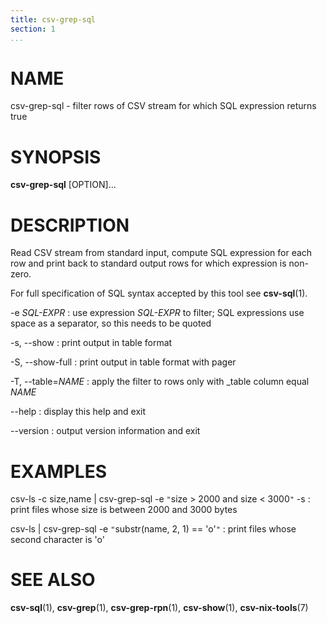 ```yaml
---
title: csv-grep-sql
section: 1
...
```


# NAME #

csv-grep-sql - filter rows of CSV stream for which SQL expression returns true

# SYNOPSIS #

**csv-grep-sql** [OPTION]...

# DESCRIPTION #

Read CSV stream from standard input, compute SQL expression for each row
and print back to standard output rows for which expression is non-zero.

For full specification of SQL syntax accepted by this tool see **csv-sql**(1).

-e *SQL-EXPR*
:   use expression *SQL-EXPR* to filter; SQL expressions use space as
a separator, so this needs to be quoted

-s, --show
:   print output in table format

-S, --show-full
:   print output in table format with pager

-T, --table=*NAME*
:   apply the filter to rows only with _table column equal *NAME*

--help
:   display this help and exit

--version
:   output version information and exit

# EXAMPLES #

csv-ls -c size,name | csv-grep-sql -e `"`size > 2000 and size < 3000`"` -s
:   print files whose size is between 2000 and 3000 bytes

csv-ls | csv-grep-sql -e `"`substr(name, 2, 1) == 'o'`"`
:   print files whose second character is 'o'

# SEE ALSO #

**csv-sql**(1), **csv-grep**(1), **csv-grep-rpn**(1), **csv-show**(1),
**csv-nix-tools**(7)
